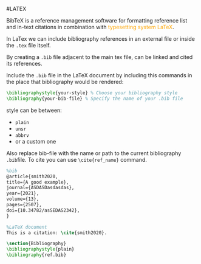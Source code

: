 #LATEX 

BibTeX is a reference management software for formatting reference list and in-text citations in combination with <span style="color:orange;">typesetting system LaTeX</span>. 

In LaTex we can include bibliography references in an external file or inside the `.tex` file itself. 

By creating a `.bib` file adjacent to the main tex file, can be linked and cited its references. 

Include the `.bib` file in the LaTeX document by including this commands in the place that bibliography would be rendered: 

```LATEX
\bibliographystyle{your-style} % Choose your bibliography style 
\bibliography{your-bib-file} % Specify the name of your .bib file
```

style can be between: 
* `plain`
* `unsr`
* `abbrv`
* or a custom one

Also replace bib-file with the name or path to the current bibliography `.bib`file. 
To cite you can use `\cite{ref_name}` command. 

```LATEX
%bib 
@article{smith2020,
title={A good example},
journal={ASDASDasdasdas},
year={2021},
volume={13},
pages={2507},
doi={10.34782/asSEDAS2342}, 
}

%LaTeX document
This is a citation: \cite{smith2020}.

\section{Bibliography}
\bibliographystyle{plain}
\bibliography{ref.bib}


```

